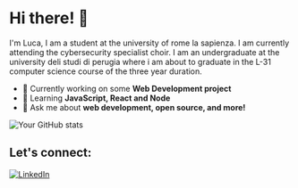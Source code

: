 # Hi there! 👋

I'm Luca, I am a student at the university of rome la sapienza. I am currently attending the cybersecurity specialist choir. I am an undergraduate at the university deli studi di perugia where i am about to graduate in the L-31 computer science course of the three year duration.

- 🔭 Currently working on some **Web Development project**
- 🌱 Learning **JavaScript, React and Node**
- 💬 Ask me about **web development, open source, and more!**

![Your GitHub stats](https://github-readme-stats.vercel.app/api?username=cappuu02&show_icons=true&theme=radical)

## Let's connect:
[![LinkedIn](https://img.shields.io/badge/-LinkedIn-blue)](https://www.linkedin.com/in/yourprofile/)

